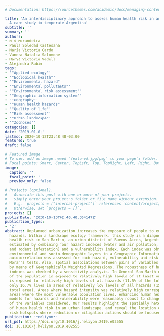 ```yaml
---
# Documentation: https://sourcethemes.com/academic/docs/managing-content/

title: 'An interdisciplinary approach to assess human health risk in an urban environment:
  A case study in temperate Argentina'
subtitle: ''
summary: ''
authors:
- N S Morandeira
- Paula Soledad Castesana
- María Victoria Cardo
- Vanesa Natalia Salomone
- Mar\á Victoria Vadell
- Alejandra Rubio
tags:
- '"Applied ecology"'
- '"Ecological health"'
- '"Environmental hazard"'
- '"Environmental pollutants"'
- '"Environmental risk assessment"'
- '"Geographic information system"'
- '"Geography"'
- '"Human health hazards"'
- '"Quality of life"'
- '"Risk assessment"'
- '"Urban landscape"'
- '"Zoonoses"'
categories: []
date: '2019-01-01'
lastmod: 2020-10-12T23:48:48-03:00
featured: true
draft: false

# Featured image
# To use, add an image named `featured.jpg/png` to your page's folder.
# Focal points: Smart, Center, TopLeft, Top, TopRight, Left, Right, BottomLeft, Bottom, BottomRight.
image:
  caption: ''
  focal_point: ''
  preview_only: false

# Projects (optional).
#   Associate this post with one or more of your projects.
#   Simply enter your project's folder or file name without extension.
#   E.g. `projects = ["internal-project"]` references `content/project/deep-learning/index.md`.
#   Otherwise, set `projects = []`.
projects: []
publishDate: '2020-10-13T02:48:48.384147Z'
publication_types:
- '2'
abstract: Unplanned urbanization increases the exposure of people to environmental
  hazards. Within a landscape ecology framework, this study is a diagnosis of human
  health risk in San Martín, an urban district of Buenos Aires, Argentina. Risk was
  estimated by combining four hazard indexes (water and air pollution, and mosquito
  and rodent infestation) and a vulnerability index. Each index was obtained by integrating
  environmental and socio-demographic layers in a Geographic Information System. Spatial
  autocorrelation was assessed for each hazard, vulnerability and risk indexes using
  Moran's tests. Also, spatial associations between pairs of variables were addressed
  by means of Geographically Weighted Regressions. The robustness of hazard and vulnerability
  indexes was checked by a sensitivity analysis. In General San Martń district, 83.3%
  of the population is exposed to relatively high levels of at least one hazard; 7.4%
  is exposed to relatively high levels of all hazards (11.5% of the total area) and
  only 16.7% lives in areas of relatively low levels of all hazards (15.4% of the
  total area). Areas where hazard intensity was relatively high corresponded to those
  areas where the most vulnerable population lives, enhancing human health risk. The
  models for hazards and vulnerability were reasonably robust to changes in the weights
  of the variables considered. Our results highlight the spatially heterogeneous nature
  of human health risk in an urban landscape, and reveal the location of critical
  risk hotspots where reduction or mitigation actions should be focused.
publication: '*Heliyon*'
url_pdf: https://doi.org/10.1016/j.heliyon.2019.e02555
doi: 10.1016/j.heliyon.2019.e02555
---
```

